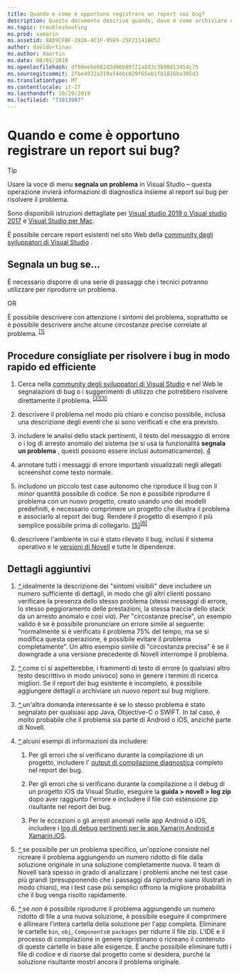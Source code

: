```yaml
---
title: Quando e come è opportuno registrare un report sui bug?
description: Questo documento descrive quando, dove e come archiviare un report sui bug. Sono inoltre disponibili procedure consigliate per le segnalazioni dei bug che consentono ai tecnici di diagnosticare al meglio il problema.
ms.topic: troubleshooting
ms.prod: xamarin
ms.assetid: 8AD9CFBF-282A-4C1F-95E9-25F21141B052
author: davidortinau
ms.author: daortin
ms.date: 08/01/2018
ms.openlocfilehash: df00eebe682d2d06b99721a2d3c3b90d13454c75
ms.sourcegitcommit: 2fbe4932a319af4ebc829f65eb1fb1816ba305d3
ms.translationtype: MT
ms.contentlocale: it-IT
ms.lasthandoff: 10/29/2019
ms.locfileid: "73013997"
---
```

# <a name="when-and-how-should-i-file-a-bug-report"></a>Quando e come è opportuno registrare un report sui bug?

> [!TIP]
> Usare la voce di menu **segnala un problema** in Visual Studio &ndash; questa operazione invierà informazioni di diagnostica insieme al report sui bug per risolvere il problema.
>
> Sono disponibili istruzioni dettagliate per [Visual studio 2019 o Visual studio 2017](https://docs.microsoft.com/visualstudio/ide/how-to-report-a-problem-with-visual-studio) e [Visual Studio per Mac](https://docs.microsoft.com/visualstudio/mac/report-a-problem).
>
> È possibile cercare report esistenti nel sito Web della [community degli sviluppatori di Visual Studio](https://developercommunity.visualstudio.com/) .

## <a name="file-a-bug-if"></a>Segnala un bug se...

È necessario disporre di una serie di passaggi che i tecnici potranno utilizzare per riprodurre un problema.

OR

È possibile descrivere con attenzione i sintomi del problema, soprattutto se è possibile descrivere anche alcune circostanze precise correlate al problema. <sup> [[1]](#note-1)</sup>

## <a name="best-practices-to-help-address-bugs-quickly-and-efficiently"></a>Procedure consigliate per risolvere i bug in modo rapido ed efficiente

1. <a name="ref-1" />Cerca nella [community degli sviluppatori di Visual Studio](https://developercommunity.visualstudio.com/) e nel Web le segnalazioni di bug o i suggerimenti di utilizzo che potrebbero risolvere direttamente il problema. <sup>[[2]](#note-2)</sup><sup>[[3]](#note-3)</sup>

1. <a name="ref-2" />descrivere il problema nel modo più chiaro e conciso possibile, inclusa una descrizione degli eventi che si sono verificati e che era previsto.

1. <a name="ref-3" />includere le analisi dello stack pertinenti, il testo del messaggio di errore o i log di arresto anomalo del sistema (se si usa la funzionalità **segnala un problema** , questi possono essere inclusi automaticamente). <sup>[4](#note-4)</sup>

1. <a name="ref-4" />annotare tutti i messaggi di errore importanti visualizzati negli allegati screenshot come testo normale.

1. <a name="ref-5" />includono un piccolo test case autonomo che riproduce il bug con il minor quantità possibile di codice.  Se non è possibile riprodurre il problema con un nuovo progetto, creato usando uno dei modelli predefiniti, è necessario comprimere un progetto che illustra il problema e associarlo al report dei bug.  Rendere il progetto di esempio il più semplice possibile prima di collegarlo. <sup>[[5]](#note-5)</sup><sup>[[6]](#note-6)</sup>

1. <a name="ref-6" />descrivere l'ambiente in cui è stato rilevato il bug, inclusi il sistema operativo e le [versioni di Novell](~/cross-platform/troubleshooting/questions/version-logs.md) e tutte le dipendenze.

## <a name="additional-details"></a>Dettagli aggiuntivi

1. <a name="note-1" />[ *^* ](#ref-1) idealmente la descrizione dei "sintomi visibili" deve includere un numero sufficiente di dettagli, in modo che gli altri clienti possano verificare la presenza dello stesso problema (stessi messaggi di errore, lo stesso peggioramento delle prestazioni, la stessa traccia dello stack da un arresto anomalo e _così via_). Per "circostanze precise", un esempio valido è se è possibile pronunciare un errore simile al seguente: "normalmente si è verificato il problema 75% del tempo, ma se si modifica questa operazione, è possibile evitare il problema completamente". Un altro esempio simile di "circostanza precisa" è se il downgrade a una versione precedente di Novell interrompe il problema.

1. <a name="note-2" />[ *^* ](#ref-2) come ci si aspetterebbe, i frammenti di testo di errore (o qualsiasi altro testo descrittivo in modo univoco) sono in genere i termini di ricerca migliori. Se il report dei bug esistente è incompleto, è possibile aggiungere dettagli o archiviare un nuovo report sui bug migliore.

1. <a name="note-3" />[ *^* ](#ref-3) un'altra domanda interessante è se lo stesso problema è stato segnalato per qualsiasi app Java, Objective-C o SWIFT. In tal caso, è molto probabile che il problema sia parte di Android o iOS, anziché parte di Novell.

1. <a name="note-4" />[ *^* ](#ref-4) alcuni esempi di informazioni da includere:

    1. Per gli errori che si verificano durante la compilazione di un progetto, includere l' [output di compilazione diagnostica](~/android/troubleshooting/troubleshooting.md#Diagnostic_MSBuild_Output) completo nel report dei bug.

    1. Per gli errori che si verificano durante la compilazione o il debug di un progetto iOS da Visual Studio, eseguire la **guida > novell > log zip** dopo aver raggiunto l'errore e includere il file con estensione zip risultante nel report dei bug.

    1. Per le eccezioni o gli arresti anomali nelle app Android o iOS, includere i [log di debug pertinenti per le app Xamarin.Android e Xamarin.iOS](~/cross-platform/troubleshooting/questions/version-logs.md#debug-logs-for-xamarin-apps).

1. <a name="note-5" />[ *^* ](#ref-5) se possibile per un problema specifico, un'opzione consiste nel ricreare il problema aggiungendo un numero ridotto di file dalla soluzione originale in una soluzione completamente nuova. Il team di Novell sarà spesso in grado di analizzare i problemi anche nei test case più grandi (presupponendo che i passaggi da riprodurre siano illustrati in modo chiaro), ma i test case più semplici offrono la migliore probabilità che il bug venga risolto rapidamente.

1. <a name="note-6" />[ *^* ](#ref-6) se _non_ è possibile riprodurre il problema aggiungendo un numero ridotto di file a una nuova soluzione, è possibile eseguire il comprimere e allineare l'intera cartella della soluzione per l'app completa. Eliminare le cartelle `bin`, `obj`, `Components`e `packages` per ridurre il file zip. L'IDE e il processo di compilazione in genere ripristinano o ricreano il contenuto di queste cartelle in base alle esigenze. È anche possibile eliminare tutti i file di codice e di risorse dal progetto come si desidera, purché la soluzione risultante mostri ancora il problema originale.
